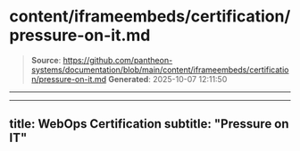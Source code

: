 # content/iframeembeds/certification/pressure-on-it.md

> **Source**: https://github.com/pantheon-systems/documentation/blob/main/content/iframeembeds/certification/pressure-on-it.md
> **Generated**: 2025-10-07 12:11:50

---

---
title: WebOps Certification
subtitle: "Pressure on IT"
---

<Partial file="certification-guide/pressure-on-it.md" />
